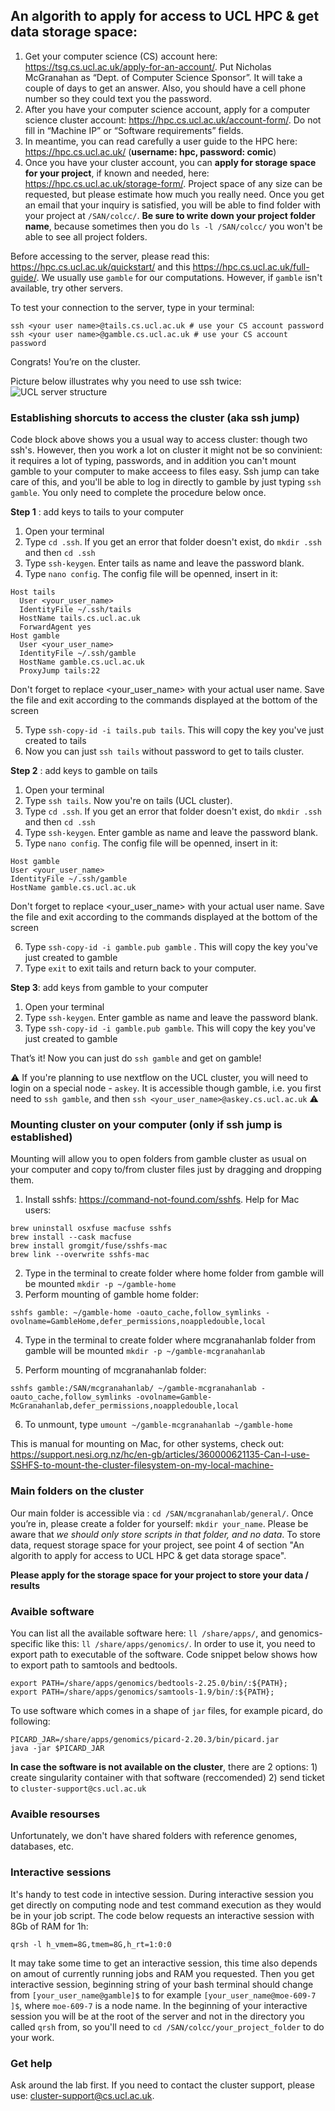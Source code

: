 ## An algorith to apply for access to UCL HPC & get data storage space: ##
1. Get your computer science (CS) account here: https://tsg.cs.ucl.ac.uk/apply-for-an-account/. Put Nicholas McGranahan as “Dept. of Computer Science Sponsor”. It will take a couple of days to get an answer. Also, you should have a cell phone number so they could text you the password.
2. After you have your computer science account, apply for a computer science cluster account: https://hpc.cs.ucl.ac.uk/account-form/. Do not fill in “Machine IP” or “Software requirements” fields.
3. In meantime, you can read carefully a user guide to the HPC here: https://hpc.cs.ucl.ac.uk/ (**username: hpc, password: comic**)
4. Once you have your cluster account, you can **apply for storage space for your project**, if known and needed, here: https://hpc.cs.ucl.ac.uk/storage-form/. Project space of any size can be requested, but please estimate how much you really need. Once you get an email that your inquiry is satisfied, you will be able to find folder with your project at `/SAN/colcc/`. **Be sure to write down your project folder name**, because sometimes then you do `ls -l /SAN/colcc/` you won't be able to see all project folders.

Before accessing to the server, please read this: https://hpc.cs.ucl.ac.uk/quickstart/ and this https://hpc.cs.ucl.ac.uk/full-guide/. We usually use `gamble` for our computations. However, if `gamble` isn't available, try other servers.

To test your connection to the server, type in your terminal:

```
ssh <your user name>@tails.cs.ucl.ac.uk # use your CS account password
ssh <your user name>@gamble.cs.ucl.ac.uk # use your CS account password
```
Congrats! You’re on the cluster.

Picture below illustrates why you need to use ssh twice:
![UCL server structure](https://github.com/McGranahanLab/Wiki/blob/master/UCL_cluster_structure.png?raw=true)

### Establishing shorcuts to access the cluster (aka ssh jump) ###
Code block above shows you a usual way to access cluster: though two ssh's. However, then you work a lot on cluster it might not be so convinient: it requires a lot of typing, passwords, and in addition you can't mount gamble to your computer to make acceess to files easy. Ssh jump can take care of this, and you'll be able to log in directly to gamble by just typing `ssh gamble`. You only need to complete the procedure below once.

**Step 1** : add keys to tails to your computer

1. Open your terminal
2. Type `cd .ssh`. If you get an error that folder doesn't exist, do `mkdir .ssh` and then `cd .ssh`
3. Type `ssh-keygen`. Enter tails as name and leave the password blank.
4. Type `nano config`. The config file will be openned, insert in it:

```
Host tails 
  User <your_user_name>
  IdentityFile ~/.ssh/tails
  HostName tails.cs.ucl.ac.uk
  ForwardAgent yes
Host gamble
  User <your_user_name>
  IdentityFile ~/.ssh/gamble
  HostName gamble.cs.ucl.ac.uk
  ProxyJump tails:22
```

Don't forget to replace <your_user_name> with your actual user name. Save the file and exit according to the commands displayed at the bottom of the screen

5. Type `ssh-copy-id -i tails.pub tails`. This will copy the key you've just created to tails
6.  Now you can just `ssh tails` without password to get to tails cluster.

**Step 2** : add keys to gamble on tails

1. Open your terminal
2. Type `ssh tails`. Now you're on tails (UCL cluster).
3. Type `cd .ssh`. If you get an error that folder doesn't exist, do `mkdir .ssh` and then `cd .ssh`
4. Type `ssh-keygen`. Enter gamble as name and leave the password blank.
5. Type `nano config`. The config file will be openned, insert in it:

```
Host gamble 
User <your_user_name>
IdentityFile ~/.ssh/gamble
HostName gamble.cs.ucl.ac.uk

```
Don't forget to replace <your_user_name> with your actual user name. Save the file and exit according to the commands displayed at the bottom of the screen

6. Type `ssh-copy-id -i gamble.pub gamble` . This will copy the key you've just created to gamble
7. Type `exit` to exit tails and return back to your computer.

**Step 3**: add keys from gamble to your computer

1. Open your terminal
2. Type `ssh-keygen`. Enter gamble as name and leave the password blank.
3. Type `ssh-copy-id -i gamble.pub gamble`. This will copy the key you've just created to gamble

That’s it! Now you can just do `ssh gamble` and get on gamble!

:warning: If you're planning to use nextflow on the UCL cluster, you will need to login on a special node - `askey`.  It is accessible though gamble, i.e. you first need to `ssh gamble`, and then `ssh <your_user_name>@askey.cs.ucl.ac.uk` :warning:

### Mounting cluster on your computer (only if ssh jump is established) ###

Mounting will allow you to open folders from gamble cluster as usual on your computer and copy to/from cluster files just by dragging and dropping them.

1. Install sshfs: https://command-not-found.com/sshfs. Help for Mac users:
```
brew uninstall osxfuse macfuse sshfs
brew install --cask macfuse
brew install gromgit/fuse/sshfs-mac
brew link --overwrite sshfs-mac
```
2. Type in the terminal to create folder where home folder from gamble will be mounted `mkdir -p ~/gamble-home`
3. Perform mounting of gamble home folder: 

```
sshfs gamble: ~/gamble-home -oauto_cache,follow_symlinks -ovolname=GambleHome,defer_permissions,noappledouble,local
```

4. Type in the terminal to create folder where mcgranahanlab folder from gamble will be mounted `mkdir -p ~/gamble-mcgranahanlab`

5. Perform mounting of mcgranahanlab folder: 

```
sshfs gamble:/SAN/mcgranahanlab/ ~/gamble-mcgranahanlab -oauto_cache,follow_symlinks -ovolname=Gamble-McGranahanlab,defer_permissions,noappledouble,local
```
6. To unmount, type `umount ~/gamble-mcgranahanlab ~/gamble-home`

This is manual for mounting on Mac, for other systems, check out: https://support.nesi.org.nz/hc/en-gb/articles/360000621135-Can-I-use-SSHFS-to-mount-the-cluster-filesystem-on-my-local-machine-


### Main folders on the cluster ###
Our main folder is accessible via : `cd /SAN/mcgranahanlab/general/`. Once you’re in, please create a folder for yourself: `mkdir your_name`. Please be aware that _we should only store scripts in that folder, and no data_. To store data, request storage space for your project, see point 4 of section "An algorith to apply for access to UCL HPC & get data storage space".

**Please apply for the storage space for your project to store your data / results**

### Avaible software ###
You can list all the available software here:  `ll /share/apps/`, and genomics-specific like this: `ll /share/apps/genomics/`. In order to use it, you need to export path to executable of the software. Code snippet below shows how to export path to samtools and bedtools.

```
export PATH=/share/apps/genomics/bedtools-2.25.0/bin/:${PATH};
export PATH=/share/apps/genomics/samtools-1.9/bin/:${PATH}; 
```

To use software which comes in a shape of `jar` files, for example picard, do following:
```
PICARD_JAR=/share/apps/genomics/picard-2.20.3/bin/picard.jar
java -jar $PICARD_JAR
```

**In case the software is not available on the cluster**, there are 2 options: 1) create singularity container with that software (reccomended) 2) send ticket to `cluster-support@cs.ucl.ac.uk`

### Avaible resourses ###
Unfortunately, we don't have shared folders with reference genomes, databases, etc.

### Interactive sessions ###
It's handy to test code in intective session. During interactive session you get directly on computing node and test command execution as they would be in your job script. The code below requests an interactive session with 8Gb of RAM for 1h:
```
qrsh -l h_vmem=8G,tmem=8G,h_rt=1:0:0
```
It may take some time to get an interactive session, this time also depends on amout of currently running jobs and RAM you requested. Then you get interactive session, beginning string of your bash terminal should change from `[your_user_name@gamble]$` to for example `[your_user_name@moe-609-7 ]$`, where `moe-609-7` is a node name. In the beginning of your interactive session you will be at the root of the server and not in the directory you called `qrsh` from, so you'll  need to `cd /SAN/colcc/your_project_folder` to do your work.

### Get help ###
Ask around the lab first. If you need to contact the cluster support, please use: cluster-support@cs.ucl.ac.uk.

